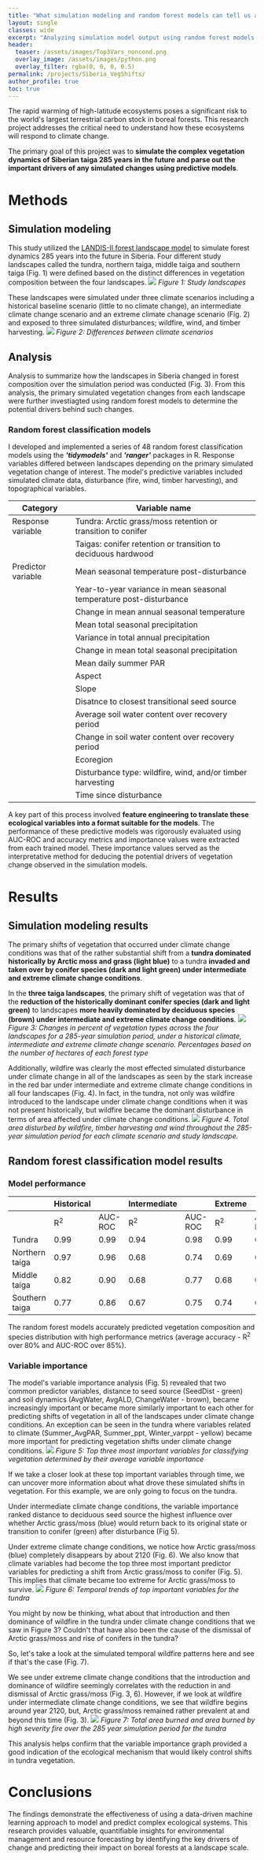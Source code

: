 ```yaml
---
title: "What simulation modeling and random forest models can tell us about the future of Siberian taiga"
layout: single
classes: wide
excerpt: "Analyzing simulation model output using random forest models and variable importance to investigate future changes in Siberian forests"
header:
  teaser: /assets/images/Top3Vars_noncond.png
  overlay_image: /assets/images/python.png
  overlay_filter: rgba(0, 0, 0, 0.5)
permalink: /projects/Siberia_VegShifts/
author_profile: true
toc: true
---
```

The rapid warming of high-latitude ecosystems poses a significant risk to the world's largest terrestrial carbon stock in boreal forests. This research project addresses the critical need to understand how these ecosystems will respond to climate change. 

The primary goal of this project was to **simulate the complex vegetation dynamics of Siberian taiga 285 years in the future and parse out the important drivers of any simulated changes using predictive models**.

# Methods
## Simulation modeling
This study utilized the [LANDIS-II forest landscape model](https://www.landis-ii.org/) to simulate forest dynamics 285 years into the future in Siberia. Four different study landscapes called the tundra, northern taiga, middle taiga and southern taiga (Fig. 1) were defined based on the distinct differences in vegetation composition between the four landscapes.
![](https://hana-matsumoto.github.io/assets/images/Figure1.png)
*Figure 1: Study landscapes*

These landscapes were simulated under three climate scenarios including a historical baseline scenario (little to no climate change), an intermediate climate change scenario and an extreme climate chanage scenario (Fig. 2) and exposed to three simulated disturbances; wildfire, wind, and timber harvesting.
![](https://hana-matsumoto.github.io/assets/images/Figure2.png)
*Figure 2: Differences between climate scenarios*

## Analysis
Analysis to summarize how the landscapes in Siberia changed in forest composition over the simulation period was conducted (Fig. 3). From this analysis, the primary simulated vegetation changes from each landscape were further investiagted using random forest models to determine the potential drivers behind such changes.

### Random forest classification models
I developed and implemented a series of 48 random forest classification models using the ***'tidymodels'*** and ***'ranger'*** packages in R. Response variables differed between landscapes depending on the primary simulated vegetation change of interest. The model's predictive variables included simulated climate data, disturbance (fire, wind, timber harvesting), and topographical variables. 

| Category | Variable name |
| ------- | -------------- |
| Response variable | Tundra: Arctic grass/moss retention or transition to conifer |
| | Taigas: conifer retention or transition to deciduous hardwood |
| Predictor variable | Mean seasonal temperature post-disturbance |
|                    | Year-to-year variance in mean seasonal temperature post-disturbance |
|                    | Change in mean annual seasonal temperature |
|                    | Mean total seasonal precipitation |
|                    | Variance in total annual precipitation |
|                    | Change in mean total seasonal precipitation |
|                    | Mean daily summer PAR |
|                    | Aspect |
|                    | Slope |
|                    | Disatnce to closest transitional seed source |
|                    | Average soil water content over recovery period |
|                    | Change in soil water content over recovery period |
|                    | Ecoregion |
|                    | Disturbance type: wildfire, wind, and/or timber harvesting |
|                    | Time since disturbance |


A key part of this process involved **feature engineering to translate these ecological variables into a format suitable for the models**. The performance of these predictive models was rigorously evaluated using AUC-ROC and accuracy metrics and importance values were extracted from each trained model. These importance values served as the interpretative method for deducing the potential drivers of vegetation change observed in the simulation models.

# Results
## Simulation modeling results
The primary shifts of vegetation that occurred under climate change conditions was that of the rather substantial shift from a **tundra dominated historically by Arctic moss and grass (light blue)** to a tundra **invaded and taken over by conifer species (dark and light green) under intermediate and extreme climate change conditions**. 

In the **three taiga landscapes**, the primary shift of vegetation was that of the **reduction of the historically dominant conifer species (dark and light green)** to landscapes **more heavily dominated by deciduous species (brown) under intermediate and extreme climate change conditions**.
![](https://hana-matsumoto.github.io/assets/images/Figure4.png)
*Figure 3: Changes in percent of vegetation types across the four landscapes for a 285-year simulation period, under a historical climate, intermediate and extreme climate change scenario. Percentages based on the number of hectares of each forest type*

Additionally, wildfire was clearly the most effected simulated disturbance under climate change in all of the landscapes as seen by the stark increase in the red bar under intermediate and extreme climate change conditions in all four landscapes (Fig. 4). In fact, in the tundra, not only was wildfire introduced to the landscape under climate change conditions when it was not present historically, but wildfire became the dominant disturbance in terms of area affected under climate change conditions.
![](https://hana-matsumoto.github.io/assets/images/Figure3.png)
*Figure 4. Total area disturbed by wildfire, timber harvesting and wind throughout the 285-year simulation period for each climate scenario and study landscape.*

## Random forest classification model results
### Model performance

|               | Historical       |              | Intermediate     |              | Extreme         |              |
|---------------|------------------|--------------|------------------|--------------|-----------------|--------------|
|               | R<sup>2</sup>    | AUC-ROC      | R<sup>2</sup>    | AUC-ROC      | R<sup>2</sup>   | AUC-ROC      |
| Tundra        | 0.99             | 0.99        | 0.94             | 0.98         | 0.99            | 0.99       |
| Northern taiga| 0.97             | 0.96        | 0.68             | 0.74         | 0.69            | 0.75        |
| Middle taiga  | 0.82             | 0.90        | 0.68             | 0.77         | 0.68            | 0.75        |
| Southern taiga| 0.77             | 0.86        | 0.67             | 0.75         | 0.74            | 0.80        |

The random forest models accurately predicted vegetation composition and species distribution with high performance metrics (average accuracy - R<sup>2</sup> over 80% and AUC-ROC over 85%). 

### Variable importance
The model's variable importance analysis (Fig. 5) revealed that two common predictor variables, distance to seed source (SeedDist - green) and soil dynamics (AvgWater, AvgALD, ChangeWater - brown), became increasingly important or became more similarly important to each other for predicting shifts of vegetation in all of the landscapes under climate change conditions. An exception can be seen in the tundra where variables related to climate (Summer_AvgPAR, Summer_ppt, Winter_varppt - yellow) became more important for predicting vegetation shifts under climate change conditions.
![](https://hana-matsumoto.github.io/assets/images/Top3Vars_noncond.png)
*Figure 5: Top three most important variables for classifying vegetation determined by their average variable importance*

If we take a closer look at these top important variables through time, we can uncover more information about what drove these simulated shifts in vegetation. For this example, we are only going to focus on the tundra.

Under intermediate climate change conditions, the variable importance ranked distance to deciduous seed source the highest influence over whether Arctic grass/moss (blue) would return back to its original state or transition to conifer (green) after disturbance (Fig 5).

Under extreme climate change conditions, we notice how Arctic grass/moss (blue) completely disappears by about 2120 (Fig. 6). We also know that climate variables had become the top three most important predictor variables for predicting a shift from Arctic grass/moss to conifer (Fig. 5). This implies that climate became too extreme for Arctic grass/moss to survive.
![](https://hana-matsumoto.github.io/assets/images/all_time_vars_tundra.png)
*Figure 6: Temporal trends of top important variables for the tundra*

You might by now be thinking, what about that introduction and then dominance of wildfire in the tundra under climate change conditions that we saw in Figure 3? Couldn't that have also been the cause of the dismissal of Arctic grass/moss and rise of conifers in the tundra?

So, let's take a look at the simulated temporal wildfire patterns here and see if that's the case (Fig. 7). 

We see under extreme climate change conditions that the introduction and dominance of wildfire seemingly correlates with the reduction in and dismissal of Arctic grass/moss (Fig. 3, 6). However, if we look at wildfire under intermediate climate change conditions, we see that wildfire begins around year 2120, but, Arctic grass/moss remained rather prevalent at and beyond this time (Fig. 3).
![](https://hana-matsumoto.github.io/assets/images/fire_tundra.png)
*Figure 7: Total area burned and area burned by high severity fire over the 285 year simulation period for the tundra*

This analysis helps confirm that the variable importance graph provided a good indication of the ecological mechanism that would likely control shifts in tundra vegetation.

<!-- Now let's take a look at the southern taiga.
![](https://hana-matsumoto.github.io/assets/images/all_time_vars_staiga.png)
![](https://hana-matsumoto.github.io/assets/images/fire_staiga.png) -->

# Conclusions
The findings demonstrate the effectiveness of using a data-driven machine learning approach to model and predict complex ecological systems. This research provides valuable, quantifiable insights for environmental management and resource forecasting by identifying the key drivers of change and predicting their impact on boreal forests at a landscape scale.
